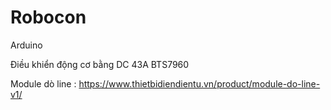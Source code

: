 # Robocon

 Arduino 
 
 Điều khiển động cơ bằng DC 43A BTS7960
 
 Module dò line : https://www.thietbidiendientu.vn/product/module-do-line-v1/
 
 
